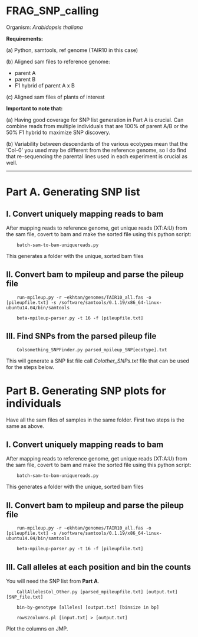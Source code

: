 FRAG_SNP_calling
================

Organism: *Arabidopsis thaliana*

**Requirements:**

(a) Python, samtools, ref genome (TAIR10 in this case)

(b) Aligned sam files to reference genome:
  - parent A
  - parent B
  - F1 hybrid of parent A x B

(c) Aligned sam files of plants of interest

**Important to note that:**

(a) Having good coverage for SNP list generation in Part A is crucial. Can combine reads from multiple individuals that are 100% of parent A/B or the 50% F1 hybrid to maximize SNP discovery.

(b) Variability between descendants of the various ecotypes mean that the 'Col-0' you used may be different from the reference genome, so I do find that re-sequencing the parental lines used in each experiment is crucial as well.

----------------

Part A. Generating SNP list
===========================

I. Convert uniquely mapping reads to bam
----------------------------------------

After mapping reads to reference genome, get unique reads (XT:A:U) from the sam file, covert to bam and make the sorted file using this python script:

        batch-sam-to-bam-uniquereads.py

This generates a folder with the unique, sorted bam files

II. Convert bam to mpileup and parse the pileup file
----------------------------------------------------

        run-mpileup.py -r ~ekhtan/genomes/TAIR10_all.fas -o [pileupfile.txt] -s /software/samtools/0.1.19/x86_64-linux-ubuntu14.04/bin/samtools
        
        beta-mpileup-parser.py -t 16 -f [pileupfile.txt]
        

III. Find SNPs from the parsed pileup file
------------------------------------------

        Colsomething_SNPFinder.py parsed_mpileup_SNP[ecotype].txt

This will generate a SNP list file call *Colother_SNPs.txt* file that can be used for the steps below.

Part B. Generating SNP plots for individuals
============================================

Have all the sam files of samples in the same folder. First two steps is the same as above.

I. Convert uniquely mapping reads to bam
----------------------------------------

After mapping reads to reference genome, get unique reads (XT:A:U) from the sam file, covert to bam and make the sorted file using this python script:

        batch-sam-to-bam-uniquereads.py

This generates a folder with the unique, sorted bam files

II. Convert bam to mpileup and parse the pileup file
----------------------------------------------------

        run-mpileup.py -r ~ekhtan/genomes/TAIR10_all.fas -o [pileupfile.txt] -s /software/samtools/0.1.19/x86_64-linux-ubuntu14.04/bin/samtools
        
        beta-mpileup-parser.py -t 16 -f [pileupfile.txt]
        

III. Call alleles at each position and bin the counts 
-----------------------------------------------------

You will need the SNP list from **Part A**.

        CallAllelesCol_Other.py [parsed_mpileupfile.txt] [output.txt] [SNP_file.txt]
        
        bin-by-genotype [alleles] [output.txt] [binsize in bp]
        
        rows2columns.pl [input.txt] > [output.txt]
        

Plot the columns on JMP.
